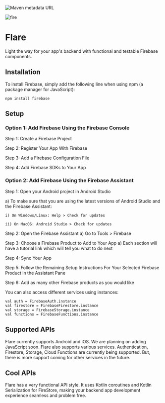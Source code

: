 ![Maven metadata URL](https://img.shields.io/maven-metadata/v?color=%23FF8811&metadataUrl=https%3A%2F%2Frepo1.maven.org%2Fmaven2%2Fcom%2Fterathought%2Fenchant%2Fflare%2Fmaven-metadata.xml)

![fire](https://oldcofh.github.io/assets/images/thermal-foundation/blaze-powder.gif)

# Flare

Light the way for your app's backend with functional and testable Firebase components.

## Installation
To install Firebase, simply add the following line when using npm (a package manager for JavaScript):

    npm install firebase

## Setup
### Option 1: Add Firebase Using the Firebase Console
Step 1: Create a Firebase Project

Step 2: Register Your App With Firebase

Step 3: Add a Firebase Configuration File

Step 4: Add Firebase SDKs to Your App

### Option 2: Add Firebase Using the Firebase Assistant
Step 1: Open your Android project in Android Studio

a) To make sure that you are using the latest versions of Android Studio and the Firebase Assistant:

    i) On Windows/Linux: Help > Check for updates

    ii) On MacOS: Android Studio > Check for updates

Step 2: Open the Firebase Assistant
a) Go to Tools > Firebase

Step 3: Choose a Firebase Product to Add to Your App
a) Each section will have a tutorial link which will tell you what to do next

Step 4: Sync Your App

Step 5: Follow the Remaining Setup Instructions For Your Selected Firebase Product in the Assistant Pane

Step 6: Add as many other Firebase products as you would like

You can also access different services using instances:

    val auth = FirebaseAuth.instance
    val firestore = FirebaseFirestore.instance
    val storage = FirebaseStorage.instance
    val functions = FirebaseFunctions.instance

## Supported APIs
Flare currently supports Android and iOS. We are planning on adding JavaScript soon. Flare also supports various services.
Authentication, Firestore, Storage, Cloud Functions are currently being supported. But, there is more support coming for other services
in the future.

## Cool APIs
Flare has a very functional API style. It uses Kotlin coroutines and Kotlin Serialization for FireStore,
making your backend app development experience seamless and problem free.